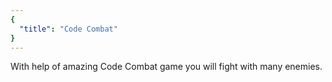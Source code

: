 ```yaml
---
{
  "title": "Code Combat"
}
---
```


With help of amazing Code Combat game you will fight with many enemies.
